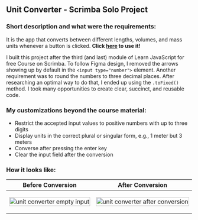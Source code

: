 ## Unit Converter - Scrimba Solo Project

### Short description and what were the requirements:
It is the app that converts between different lengths, volumes, and mass units whenever a button is clicked. **Click [here](https://annziel.github.io/unit-converter/) to use it!**
	
I built this project after the third (and last) module of Learn JavaScript for free Course on Scrimba. To follow Figma design, I removed the arrows showing up by default in the `<input type="number">` element. Another requirement was to round the numbers to three decimal places. After researching an optimal way to do that, I ended up using the `.toFixed()` method. I took many opportunities to create clear, succinct, and reusable code.

### My customizations beyond the course material:
- Restrict the accepted input values to positive numbers with up to three digits
- Display units in the correct plural or singular form, e.g., 1 meter but 3 meters
- Converse after pressing the enter key
- Clear the input field after the conversion

### How it looks like:
| Before Conversion | After Conversion |
| --- | --- |
| <p align="middle"> <img width="100%" alt="unit converter empty input" src="https://user-images.githubusercontent.com/115597522/195952147-575ad420-2930-4602-94c9-709dab0e6953.png"> </p>| <p align="middle"> <img width="100%" alt="unit converter after conversion" src="https://user-images.githubusercontent.com/115597522/195954349-48f07363-6106-4b6b-8672-3f0f086bbbdd.png">
 </p>
